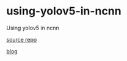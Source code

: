 # using-yolov5-in-ncnn
 Using yolov5 in ncnn
 
 [source repo](https://github.com/IronSublimate/NCNN_ObjectDetection)
 
 [blog](https://savhascelik.hashnode.dev/yolov5-modelini-android-cihaz-uzerinde-calistirmak)
